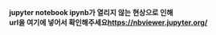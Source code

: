 **jupyter notebook ipynb가 열리지 않는 현상으로 인해**<br>
**url을 여기에 넣어서 확인해주세요<https://nbviewer.jupyter.org/>**
